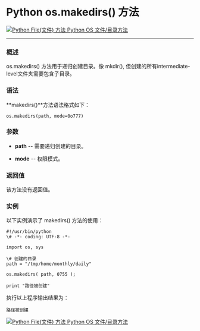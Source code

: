 Python os.makedirs() 方法
=======================

 [![Python File(文件) 方法](../images/up.gif) Python OS 文件/目录方法](os-file-methods.html)

* * *

### 概述

os.makedirs() 方法用于递归创建目录。像 mkdir(), 但创建的所有intermediate-level文件夹需要包含子目录。

### 语法

**makedirs()**方法语法格式如下：
```
os.makedirs(path, mode=0o777)
```
### 参数

*   **path** \-\- 需要递归创建的目录。
    
*   **mode** \-\- 权限模式。
    

### 返回值

该方法没有返回值。

### 实例

以下实例演示了 makedirs() 方法的使用：
```
#!/usr/bin/python
\# -*- coding: UTF-8 -*-

import os, sys

\# 创建的目录
path = "/tmp/home/monthly/daily"

os.makedirs( path, 0755 );

print "路径被创建"
```
执行以上程序输出结果为：
```
路径被创建
```
 [![Python File(文件) 方法](../images/up.gif) Python OS 文件/目录方法](os-file-methods.html)